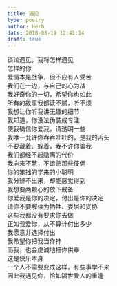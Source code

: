 ```yaml
---  
title: 遇见  
type: poetry  
author: Herb  
date: 2018-08-19 12:41:14  
draft: true
---  
```

谈论遇见，我将怎样遇见  
怎样的你  
爱情本是战争，但不应有人受苦  
我们在一边，与自己的心为战    
我好奇你的一切，希望你也如此  
所有的故事我都读不腻，听不烦  
我想让你听我讲无趣的细节  
我知道，你没法伪装成专注    
使我确信你爱我，请透明一些  
我唯一允许你吞吞吐吐的，是我的舌头  
不要藏着、躲着，我不许你骗我  
我们都经不起隐瞒的代价    
我向来不慧，不谙熟那些伎俩  
你的笨拙的学来的小聪明  
我分辨不出来，却能感觉得到  
我想要两颗心的放下戒备    
你爱我是你的决定，付出是你的决定  
请你不要解读为牺牲、委屈和妥协  
这些我都没有要求你去做  
正如我爱你，从不算计付出多少  
我愿意并选择付出    
我希望你把我当作神  
而我，也会虔诚地把你供奉  
这是快乐本身  
一个人不需要变成这样，有些事学不来  
因此我遇见你，恰如隔世爱人的重逢